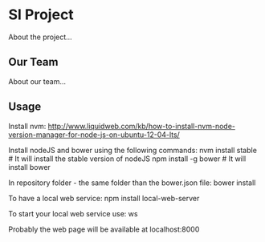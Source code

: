 # SI Project

About the project...

## Our Team

About our team...

## Usage

Install nvm:
    http://www.liquidweb.com/kb/how-to-install-nvm-node-version-manager-for-node-js-on-ubuntu-12-04-lts/

Install nodeJS and bower using the following commands:
    nvm install stable  # It will install the stable version of nodeJS
    npm install -g bower # It will install bower

In repository folder - the same folder than the bower.json file:
    bower install

To have a local web service:
    npm install local-web-server

To start your local web service use:
    ws

Probably the web page will be available at
    localhost:8000

